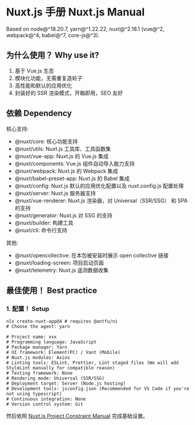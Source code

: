 # Nuxt.js 手册 Nuxt.js Manual

Based on node@^18.20.7, yarn@^1.22.22, nuxt@^2.18.1 (vue@^2, webpack@^4, babel@^7, core-js@^3).

## 为什么使用？ Why use it?

1. 基于 Vue.js 生态
2. 模块化功能，无需重复造轮子
3. 高性能和默认的应用优化
4. 封装好的 SSR 渲染模式，开箱即用，SEO 友好

## 依赖 Dependency

核心支持:

- @nuxt/core: 核心功能支持
- @nuxt/utils: Nuxt.js 工具库、工具函数集
- @nuxt/vue-app: Nuxt.js 的 Vue.js 集成
- @nuxt/components: Vue.js 组件自动导入能力支持
- @nuxt/webpack: Nuxt.js 的 Webpack 集成
- @nuxt/babel-preset-app: Nuxt.js 的 Babel 集成
- @nuxt/config: Nuxt.js 默认的应用优化配置以及 nuxt.config.js 配置处理
- @nuxt/server: Nuxt.js 服务器支持
- @nuxt/vue-renderer: Nuxt.js 渲染器，对 Universal（SSR/SSG） 和 SPA 的支持
- @nuxt/generator: Nuxt.js 对 SSG 的支持
- @nuxt/builder: 构建工具
- @nuxt/cli: 命令行支持

其他:

- @nuxt/opencollective: 在本包被安装时展示 open collective 链接
- @nuxt/loading-screen: 项目启动页面
- @nuxt/telemetry: Nuxt.js 遥测数据收集

## 最佳使用！ Best practice

### 1. 配置！ Setup

```shell
nlx create-nuxt-app@4 # requires @antfu/ni
# Choose the agent: yarn

# Project name: xxx
# Programming language: JavaScript
# Package manager: Yarn
# UI framework: Element(PC) / Vant (Mobile)
# Nuxt.js modules: Axios
# Linting tools: ESLint, Prettier, Lint staged files (We will add StyleLint manually for compatible reason)
# Testing framework: None
# Rendering mode: Universal (SSR/SSG)
# Deployment target: Server (Node.js hosting)
# Development tools: jsconfig.json (Recommended for VS Code if you're not using typescript)
# Continuous integration: None
# Version control system: Git
```

然后依照 [Nuxt.js Project Constraint Manual](nuxt.js-project-constraint-manual.md) 完成基础设置。
